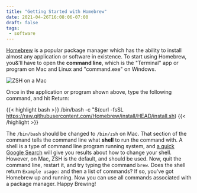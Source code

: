 ```yaml
---
title: "Getting Started with Homebrew"
date: 2021-04-26T16:08:06-07:00
draft: false
tags:
 - software
---
```


[Homebrew][1] is a popular package manager which has the ability to install almost any application or software in existence. To start using Homebrew, you&'ll have to open the **command line**, which is the "Terminal" app or program on Mac and Linux and "command.exe" on Windows. 

![ZSH on a Mac](/blog/images/shell.png)

Once in the application or program shown above, type the following command, and hit Return: 


{{< highlight bash >}}
/bin/bash -c "$(curl -fsSL https://raw.githubusercontent.com/Homebrew/install/HEAD/install.sh)
{{< /highlight >}}

The `/bin/bash` should be changed to `/bin/zsh` on Mac. That section of the command tells the command line what **shell** to run the command with. A shell is a type of command line program running system, and [a quick Google Search][2] will give you results about how to change your shell. However, on Mac, ZSH is the default, and should be used. Now, quit the command line, restart it, and try typing the command `brew`. Does the shell return `Example usage:` and then a list of commands? If so, you've got Homebrew up and running. Now you can use all commands associated with a package manager. Happy Brewing!

 [1]: https://brew.sh
 [2]: https://www.google.com/search?q=change+shell+<your+os>
